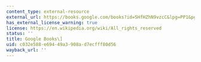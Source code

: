 ```yaml
---
content_type: external-resource
external_url: https://books.google.com/books?id=SHfHZhN9vzcC&lpg=PP1&pg=PA143#v=onepage&q&f=false
has_external_license_warning: true
license: https://en.wikipedia.org/wiki/All_rights_reserved
status: ''
title: Google Books\]
uid: c032e588-e694-49a3-908a-d7ecfff80d56
wayback_url: ''
---
```

